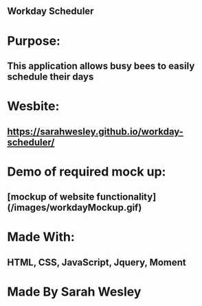 ## Workday Scheduler

# Purpose:
## This application allows busy bees to easily schedule their days

# Wesbite:
## https://sarahwesley.github.io/workday-scheduler/

# Demo of required mock up:
## [mockup of website functionality] (/images/workdayMockup.gif)

# Made With:
## HTML, CSS, JavaScript, Jquery, Moment

# Made By Sarah Wesley

